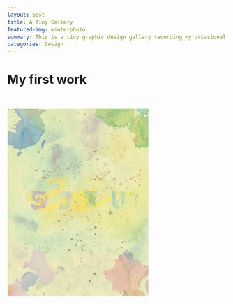 ```yaml
---
layout: post
title: A Tiny Gallery
featured-img: winterphoto
summary: This is a tiny graphic design gallery recording my occasional inspiration
categories: Design
---
```

# My first work
<div align=center>
	<img src="/_img/posts/watercolor.jpg" width="0.9">
</div>

![](/_img/posts/watercolor.jpg)


